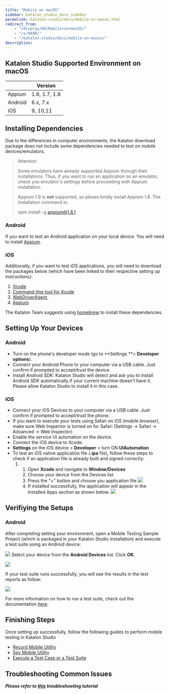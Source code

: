 ```yaml
---
title: "Mobile on macOS"
sidebar: katalon_studio_docs_sidebar
permalink: katalon-studio/docs/mobile-on-macos.html
redirect_from:
    - "/display/KD/Mobile+on+macOS/"
    - "/x/9AXR/"
    - "/katalon-studio/docs/mobile-on-macos/"
description:
---
```

Katalon Studio Supported Environment on macOS
---------------------------------------------

|   | Version |
| --- | --- |
| Appium | 1.6, 1.7, 1.8 |
| Android | 6.x, 7.x |
| iOS | 9, 10,11 |

Installing Dependencies
-----------------------

Due to the differences in computer environments, the Katalon download package does not include some dependencies needed to test on mobile devices/emulators. 

> Attention
>
> Some emulators have already supported Appium through their installations. Thus, if you want to run an application on an emulator, check you emulator's settings before proceeding with Appium installation.
>
> Appium 1.9 is **not** supported, so please kinldy install Appium 1.8. The installation command is:
>
> npm install -g appium@1.8.1

### Android

If you want to test an Android application on your local device. You will need to install [Appium](http://appium.io/docs/en/about-appium/getting-started/#installing-appium). 

### iOS

Additionally, if you want to test iOS applications, you will need to download the packages below (which have been linked to their respective setting up instructions):

1.  [Xcode](https://itunes.apple.com/vn/app/xcode/id497799835?mt=12)
2.  [Command-line tool for Xcode](http://osxdaily.com/2014/02/12/install-command-line-tools-mac-os-x/)
3.  [WebDriverAgent](/display/KD/Installing+WebDriverAgent+for+iOS+devices)[](/x/TwbR)[](/x/9AXR#MobileonmacOS-InstallingWebDriverAgenttoiOSdevices)[ ](https://github.com/facebook/WebDriverAgent)
4.  [Appium](http://appium.io/downloads.html)

The Katalon Team suggests using [homebrew](https://brew.sh/) to install these dependencies. 

Setting Up Your Devices
-----------------------

### Android

*   Turn on the phone's developer mode (go to **Settings **> **Developer options**).
*   Connect your Android Phone to your computer via a USB cable. Just confirm if prompted to accept/trust the device.
*   Install Android SDK: Katalon Studio will detect and ask you to install Android SDK automatically if your current machine doesn't have it. Please allow Katalon Studio to install it in this case.

### iOS 

*   Connect your iOS Devices to your computer via a USB cable. Just confirm if prompted to accept/trust the phone.
*   If you want to execute your tests using Safari on iOS (mobile browser), make sure Web Inspector is turned on for Safari (Settings → Safari → Advanced → Web Inspector)
*   Enable the service UI automation on the device.
*   Connect the iOS device to Xcode.
*   **Settings** on the iOS device > **Developer** \> turn ON **UIAutomation**
*   To test an iOS native application file (**.ipa** file), follow these steps to check if an application file is already built and signed correctly:
    1.  1.  Open **Xcode** and navigate to **Window/Devices**
        2.  Choose your device from the Devices list
        3.  Press the "+" button and choose you application file
            ![](../../images/katalon-studio/docs/mobile-on-macos/image2016-8-8-143A313A5.png)
        4.  If installed successfully, the application will appear in the Installed Apps section as shown below.
            **![](../../images/katalon-studio/docs/mobile-on-macos/image2016-8-8-143A313A14.png)**

Verifiying the Setups
---------------------

### Android

After completing setting your environment, open a Mobile Testing Sample Project (which is packaged in your Katalon Studio installation) and execute a test suite using an Android device: 

![](../../images/katalon-studio/docs/mobile-on-macos/image2017-6-29-143A483A34.png)
Select your device from the **Android Devices** list. Click **OK**. 

![](../../images/katalon-studio/docs/mobile-on-macos/image2018-1-26-183A393A1.png)

If your test suite runs successfully, you will see the results in the test reports as follow:

![](../../images/katalon-studio/docs/mobile-on-macos/image2018-6-15-173A473A28.png)

For more information on how to run a test suite, check out the documentation [here](/pages/viewpage.action?pageId=786668).

Finishing Steps
---------------

Once setting up successfully, follow the following guides to perform mobile testing in Katalon Studio

*   [Record Mobile Utility](/display/KD/Record+Mobile+Utility)
*   [Spy Mobile Utility](/display/KD/Spy+Mobile+Utility)
*   [Execute a Test Case or a Test Suite](/display/KD/Execute+a+Test+Case+or+a+Test+Suite)

Troubleshooting Common Issues
-----------------------------

_**Please refer to [this](/display/KD/Troubleshooting+automated+mobile+testing) troubleshooting tutorial**_